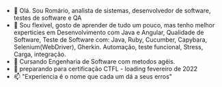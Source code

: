 - 👋 Olá. Sou Romário, analista de sistemas, desenvolvedor de software, testes de software e QA
- 👀 Sou flexivel, gosto de aprender de tudo um pouco, mas tenho melhor experticies em Desenvolvimento com Java e Angular, Qualidade de Software, Teste de Software com:
Java, Ruby, Cucumber, Capybara, Selenium(WebDriver), Gherkin.
Automação, teste funcional, Stress, Carga, integração.
- 🌱 Cursando Engenharia de Software com metodos agéis.
- 💞️ preparando para certificação CTFL - loading fevereiro de 2022
- 📫 "Experiencia é o nome que cada um dá a seus erros"

